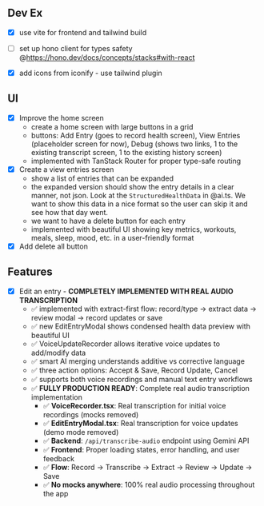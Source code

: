 ## Dev Ex
- [x] use vite for frontend and tailwind build 
- [ ] set up hono client for types safety @https://hono.dev/docs/concepts/stacks#with-react
- [x] add icons from iconify - use tailwind plugin


## UI
- [x] Improve the home screen
   - create a home screen with large buttons in a grid
   - buttons: Add Entry (goes to record health screen), View Entries (placeholder screen for now), Debug (shows two links, 1 to the existing transcript screen, 1 to the existing history screen)
   - implemented with TanStack Router for proper type-safe routing
- [x] Create a view entries screen
    - show a list of entries that can be expanded
    - the expanded version should show the entry details in a clear manner, not json. Look at the `StructuredHealthData` in @ai.ts. We want to show this data in a nice format so the user can skip it and see how that day went. 
    - we want to have a delete button for each entry
    - implemented with beautiful UI showing key metrics, workouts, meals, sleep, mood, etc. in a user-friendly format
- [x] Add delete all button

## Features
- [x] Edit an entry - **COMPLETELY IMPLEMENTED WITH REAL AUDIO TRANSCRIPTION**
   - ✅ implemented with extract-first flow: record/type → extract data → review modal → record updates or save
   - ✅ new EditEntryModal shows condensed health data preview with beautiful UI
   - ✅ VoiceUpdateRecorder allows iterative voice updates to add/modify data
   - ✅ smart AI merging understands additive vs corrective language
   - ✅ three action options: Accept & Save, Record Update, Cancel
   - ✅ supports both voice recordings and manual text entry workflows
   - ✅ **FULLY PRODUCTION READY**: Complete real audio transcription implementation
     - ✅ **VoiceRecorder.tsx**: Real transcription for initial voice recordings (mocks removed)
     - ✅ **EditEntryModal.tsx**: Real transcription for voice updates (demo mode removed)
     - ✅ **Backend**: `/api/transcribe-audio` endpoint using Gemini API
     - ✅ **Frontend**: Proper loading states, error handling, and user feedback
     - ✅ **Flow**: Record → Transcribe → Extract → Review → Update → Save
     - ✅ **No mocks anywhere**: 100% real audio processing throughout the app

